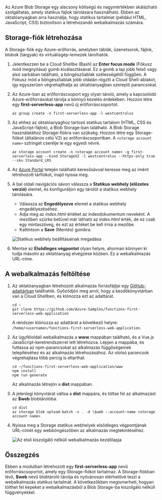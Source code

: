 Az Azure Blob Storage egy alacsony költségű és nagymértékben skálázható szolgáltatás, amely statikus fájlok tárolására használható. Ebben az oktatóanyagban arra használja, hogy statikus tartalmat (például HTML, JavaScript, CSS) biztosítson a létrehozandó webalkalmazás számára.

## <a name="create-a-storage-account"></a>Storage-fiók létrehozása

A Storage-fiók egy Azure-erőforrás, amelyben táblák, üzenetsorok, fájlok, blobok (tárgyak) és virtuálisgép-lemezek tárolhatók.

1. Jelentkezzen be a Cloud Shellbe (Bash) az **Enter focus mode** (Fókusz mód megnyitása) gomb kiválasztásával. Ez a gomb a lap jobb felső vagy alsó sarkában található, a böngészőablak szélességétől függően. A Fókusz mód a böngészőablak jobb oldalán rögzíti a Cloud Shell-ablakot, így egyszerűen végrehajthatja az oktatóanyagban szereplő parancsokat.

1. Az Azure-ban az erőforráscsoport egy olyan tároló, amely a kapcsolódó Azure-erőforrásokat tárolja a könnyű kezelés érdekében. Hozzon létre egy **first-serverless-app** nevű új erőforráscsoportot.

    ```azurecli
    az group create -n first-serverless-app -l westcentralus
    ```

1. Az ehhez az oktatóanyaghoz tartozó statikus tartalom (HTML, CSS és JavaScript-fájlok), a Blob Storage-ban található. A Blob Storage használatához Storage-fiókra van szükség. Hozzon létre egy Storage-fiókot (általános célú V2) az erőforráscsoportban. A `<storage account name>` sztringet cserélje le egy egyedi névre.

    ```azurecli
    az storage account create -n <storage account name> -g first-serverless-app --kind StorageV2 -l westcentralus --https-only true --sku Standard_LRS
    ```

1. Az [Azure Portal](https://portal.azure.com) tetején található keresősávval keresse meg az imént létrehozott tárfiókot, majd nyissa meg.

1. A bal oldali navigációs sávon válassza a **Statikus webhely (előzetes verzió)** elemet, és konfiguráljon egy tárolót a statikus webhely tárolására.
    - Válassza az **Engedélyezve** elemet a statikus webhely engedélyezéséhez.
    - Adja meg az *index.html* értéket az indexdokumentum neveként. A mezőben szürke betűvel már látható az *index.html* érték, de ez csak egy mintaszöveg, és ezt az értéket be kell írnia a mezőbe.
    - Kattintson a **Save** (Mentés) gombra.
    
    ![Statikus webhely beállításainak megadása](media/functions-first-serverless-web-app/1-storage-static-website.png)

1. Mentse az **Elsődleges végpontot** olyan helyre, ahonnan könnyen ki tudja másolni az oktatóanyag elvégzése közben. Ez a webalkalmazás URL-címe.

## <a name="upload-the-web-application"></a>A webalkalmazás feltöltése

1. Az oktatóanyagban létrehozott alkalmazás forrásfájljai egy [GitHub-adattárban](https://github.com/Azure-Samples/functions-first-serverless-web-application) találhatók. Győződjön meg arról, hogy a kezdőkönyvtárban van a Cloud Shellben, és klónozza ezt az adattárat.

    ```azurecli
    cd ~
    git clone https://github.com/Azure-Samples/functions-first-serverless-web-application
    ```

    A rendszer klónozza az adattárat a következő helyre: `/home/<username>/functions-first-serverless-web-application`.

1. Az ügyféloldali webalkalmazás a **www** mappában található, és a Vue.js JavaScript-keretrendszerrel lett létrehozva. Lépjen a mappába, és futtassa az npm-parancsokat az alkalmazás függőségeinek telepítéséhez és az alkalmazás létrehozásához. Az utolsó parancsok végrehajtása több percig is eltarthat.

    ```azurecli
    cd ~/functions-first-serverless-web-application/www
    npm install
    npm run generate
    ```

    Az alkalmazás létrejön a **dist** mappában.

1. A jelenlegi könyvtárat váltsa a **dist** mappára, és töltse fel az alkalmazást az **$web** blobtárolóba.

    ```azurecli
    cd dist
    az storage blob upload-batch -s . -d \$web --account-name <storage account name>
    ```

1. Nyissa meg a Storage statikus webhelyek elsődleges végpontjának URL-címét egy webböngészőben az alkalmazás megtekintéséhez.

    ![Az első kiszolgáló nélküli webalkalmazás kezdőlapja](media/functions-first-serverless-web-app/1-app-screenshot-new.png)


## <a name="summary"></a>Összegzés

Ebben a modulban létrehozott egy **first-serverless-app** nevű erőforráscsoportot, amely egy Storage-fiókot tartalmaz. A Storage-fiókban lévő, **$web** nevű blobtároló tárolja és nyilvánosan elérhetővé teszi a webalkalmazás statikus tartalmát. A következőkben megismerheti, hogyan tölthet fel képeket a webalkalmazásból a Blob Storage-ba kiszolgáló nélküli függvényekkel.
